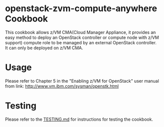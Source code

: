 openstack-zvm-compute-anywhere Cookbook
=================================
This cookbook allows z/VM CMA(Cloud Manager Appliance, it provides an easy method to deploy an OpenStack controller or compute node with z/VM support) compute role to be managed by an external OpenStack controller.
It can only be deployed on z/VM CMA.

Usage
========
Please refer to Chapter 5 in the "Enabling z/VM for OpenStack" user manual from link:
http://www.vm.ibm.com/sysman/openstk.html
 
Testing
=======
Please refer to the [TESTING.md](TESTING.md) for instructions for testing the cookbook.
